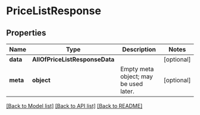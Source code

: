 # PriceListResponse

## Properties
Name | Type | Description | Notes
------------ | ------------- | ------------- | -------------
**data** | **AllOfPriceListResponseData** |  | [optional] 
**meta** | **object** | Empty meta object; may be used later. | [optional] 

[[Back to Model list]](../../README.md#documentation-for-models) [[Back to API list]](../../README.md#documentation-for-api-endpoints) [[Back to README]](../../README.md)

